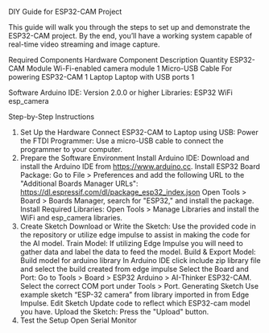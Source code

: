 DIY Guide for ESP32-CAM Project

This guide will walk you through the steps to set up and demonstrate the ESP32-CAM project. By the end, you’ll have a working system capable of real-time video streaming and image capture.

Required Components
Hardware
Component
Description
Quantity
ESP32-CAM Module
Wi-Fi-enabled camera module
1
Micro-USB Cable
For powering ESP32-CAM
1
Laptop
Laptop with USB ports
1

Software
Arduino IDE: Version 2.0.0 or higher
Libraries:
ESP32
WiFi
esp_camera

Step-by-Step Instructions
1. Set Up the Hardware
Connect ESP32-CAM to Laptop using USB:
Power the FTDI Programmer:
Use a micro-USB cable to connect the programmer to your computer.
2. Prepare the Software Environment
Install Arduino IDE:
Download and install the Arduino IDE from https://www.arduino.cc.
Install ESP32 Board Package:
Go to File > Preferences and add the following URL to the "Additional Boards Manager URLs":
https://dl.espressif.com/dl/package_esp32_index.json
Open Tools > Board > Boards Manager, search for "ESP32," and install the package.
Install Required Libraries:
Open Tools > Manage Libraries and install the WiFi and esp_camera libraries.
3. Create Sketch
Download or Write the Sketch:
Use the provided code in the repository or utilize edge impulse to assist in making the code for the AI model.
Train Model:
If utilizing Edge Impulse you will need to gather data and label the data to feed the model.
Build & Export Model:
Build model for arduino library
In Arduino IDE click include zip library file and select the build created from edge impulse
Select the Board and Port:
Go to Tools > Board > ESP32 Arduino > AI-Thinker ESP32-CAM.
Select the correct COM port under Tools > Port.
Generating Sketch
Use example sketch “ESP-32 camera” from library imported in from Edge Impulse.
Edit Sketch
Update code to reflect which ESP32-cam model you have.
Upload the Sketch:
Press the "Upload" button. 
4. Test the Setup
Open Serial Monitor

